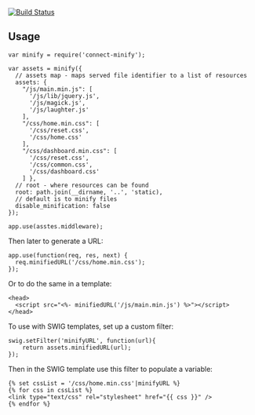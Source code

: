 [![Build Status](https://travis-ci.org/lloyd/connect-minify.png)](https://travis-ci.org/lloyd/connect-minify)

## Usage

    var minify = require('connect-minify');

    var assets = minify({
      // assets map - maps served file identifier to a list of resources
      assets: {
        "/js/main.min.js": [
          '/js/lib/jquery.js',
          '/js/magick.js',
          '/js/laughter.js'
        ],
        "/css/home.min.css": [
          '/css/reset.css',
          '/css/home.css'
        ],
        "/css/dashboard.min.css": [
          '/css/reset.css',
          '/css/common.css',
          '/css/dashboard.css'
        ] },
      // root - where resources can be found
      root: path.join(__dirname, '..', 'static),
      // default is to minify files
      disable_minification: false
    });

    app.use(asstes.middleware);

Then later to generate a URL:

    app.use(function(req, res, next) {
      req.minifiedURL('/css/home.min.css');
    });

Or to do the same in a template:

    <head>
      <script src="<%- minifiedURL('/js/main.min.js') %>"></script>
    </head>

To use with SWIG templates, set up a custom filter:

    swig.setFilter('minifyURL', function(url){
        return assets.minifiedURL(url);
    });

Then in the SWIG template use this filter to populate a variable:

    {% set cssList = '/css/home.min.css'|minifyURL %}
    {% for css in cssList %}
    <link type="text/css" rel="stylesheet" href="{{ css }}" />
    {% endfor %}
